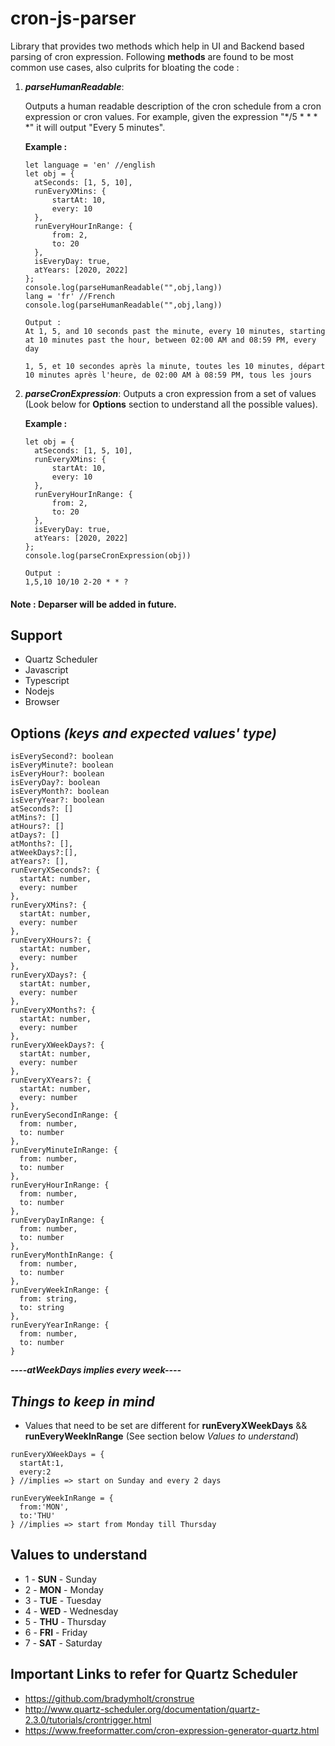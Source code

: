 # cron-js-parser
Library that provides two methods which help in UI and Backend based parsing of cron expression. Following **methods** are found to be most common use cases, also culprits for bloating the code : 
1. ***parseHumanReadable***:

    Outputs a human readable description of the cron schedule from a cron expression or cron values. For example, given the expression "*/5 * * * *" it will output "Every 5 minutes". 

    **Example :**
    ```
    let language = 'en' //english
    let obj = {
      atSeconds: [1, 5, 10],
      runEveryXMins: {
          startAt: 10,
          every: 10
      },
      runEveryHourInRange: {
          from: 2,
          to: 20
      },
      isEveryDay: true,
      atYears: [2020, 2022]
    };
    console.log(parseHumanReadable("",obj,lang))
    lang = 'fr' //French
    console.log(parseHumanReadable("",obj,lang))

    Output : 
    At 1, 5, and 10 seconds past the minute, every 10 minutes, starting at 10 minutes past the hour, between 02:00 AM and 08:59 PM, every day

    1, 5, et 10 secondes après la minute, toutes les 10 minutes, départ 10 minutes après l'heure, de 02:00 AM à 08:59 PM, tous les jours
    ```

2. ***parseCronExpression***:
  Outputs a cron expression from a set of values (Look below for **Options** section to understand all the possible values). 

    **Example :**
    ```
    let obj = {
      atSeconds: [1, 5, 10],
      runEveryXMins: {
          startAt: 10,
          every: 10
      },
      runEveryHourInRange: {
          from: 2,
          to: 20
      },
      isEveryDay: true,
      atYears: [2020, 2022]
    };
    console.log(parseCronExpression(obj))

    Output : 
    1,5,10 10/10 2-20 * * ?
    ```
#### Note : Deparser will be added in future.
## Support
* Quartz Scheduler
* Javascript
* Typescript
* Nodejs
* Browser

## Options *(keys and expected values' type)*
```
isEverySecond?: boolean
isEveryMinute?: boolean
isEveryHour?: boolean
isEveryDay?: boolean
isEveryMonth?: boolean
isEveryYear?: boolean
atSeconds?: []
atMins?: []
atHours?: []
atDays?: []
atMonths?: [],
atWeekDays?:[],
atYears?: [],
runEveryXSeconds?: {
  startAt: number,
  every: number
},
runEveryXMins?: {
  startAt: number,
  every: number
},
runEveryXHours?: {
  startAt: number,
  every: number
},
runEveryXDays?: {
  startAt: number,
  every: number
},
runEveryXMonths?: {
  startAt: number,
  every: number
},
runEveryXWeekDays?: {
  startAt: number,
  every: number
},
runEveryXYears?: {
  startAt: number,
  every: number
},
runEverySecondInRange: {
  from: number,
  to: number
},
runEveryMinuteInRange: {
  from: number,
  to: number
},
runEveryHourInRange: {
  from: number,
  to: number
},
runEveryDayInRange: {
  from: number,
  to: number
},
runEveryMonthInRange: {
  from: number,
  to: number
},
runEveryWeekInRange: {
  from: string,
  to: string
},
runEveryYearInRange: {
  from: number,
  to: number
}
```
***----atWeekDays implies every week----***

## *Things to keep in mind*

* Values that need to be set are different for **runEveryXWeekDays** && **runEveryWeekInRange** (See section below *Values to understand*) 
```
runEveryXWeekDays = {
  startAt:1,
  every:2
} //implies => start on Sunday and every 2 days

runEveryWeekInRange = {
  from:'MON',
  to:'THU'
} //implies => start from Monday till Thursday
```
## Values to understand
* 1 - **SUN** - Sunday
* 2 - **MON** - Monday
* 3 - **TUE** - Tuesday
* 4 - **WED** - Wednesday
* 5 - **THU** - Thursday
* 6 - **FRI** - Friday
* 7 - **SAT** - Saturday
## Important Links to refer for Quartz Scheduler

* https://github.com/bradymholt/cronstrue
* http://www.quartz-scheduler.org/documentation/quartz-2.3.0/tutorials/crontrigger.html 
* https://www.freeformatter.com/cron-expression-generator-quartz.html
